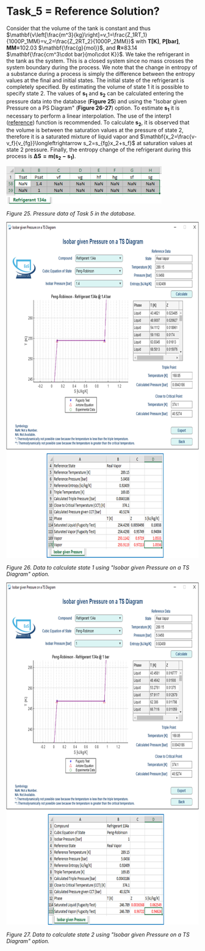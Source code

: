 # Task_5 = Reference Solution?

Consider that the volume of the tank is constant and thus $\mathbf{v\left[\frac{m^3}{kg}\right]=v_1=\frac{Z_1RT_1}{1000P_1MM}=v_2=\frac{Z_2RT_2}{1000P_2MM}}$ with $\mathbf{T[K]}$, $\mathbf{P[bar]}$, $\mathbf{MM=}$102.03 $\mathbf{\frac{g}{mol}}$, and $\mathbf{R=}$83.14 $\mathbf{\frac{cm^3\cdot bar}{mol\cdot K}}$. We take the refrigerant in the tank as the system. This is a closed system since no mass crosses the system boundary during the process. We note that the change in entropy of a substance during a process is simply the difference between the entropy values at the final and initial states. The initial state of the refrigerant is completely specified. By estimating the volume of state 1 it is possible to specify state 2. The values ​​of $\mathbf{s_1}$ and $\mathbf{s_2}$ can be calculated entering the pressure data into the database (**Figure 25**) and using the "Isobar given Pressure on a PS Diagram" (**Figure 26-27**) option. To estimate $\mathbf{s_1}$ it is necessary to perform a linear interpolation. The use of the interp1 ([reference](https://la.mathworks.com/help/matlab/ref/interp1.html?lang=en)) function is recommended. To calculate $\mathbf{s_2}$, it is observed that the volume is between the saturation values ​​at the pressure of state 2, therefore it is a saturated mixture of liquid vapor and $\mathbf{x_2=\frac{v-v_f}{v_{fg}}\longleftrightarrow s_2=s_{fg}x_2+s_f}$ at saturation values ​​at state 2 pressure. Finally, the entropy change of the refrigerant during this process is $\mathbf{\Delta S=m(s_2-s_1)}$.

<img src="https://github.com/IMClick-Project/IQ/blob/main/Cubic%20Equations%20of%20State%20Simulator/MATLAB%20Grader/Assignment%202/Problem%204/Assessment%20and%20Code/T4-5-1.jpg" width="407" height="98">

*Figure 25. Pressure data of Task 5 in the database.*

<img src="https://github.com/IMClick-Project/IQ/blob/main/Cubic%20Equations%20of%20State%20Simulator/MATLAB%20Grader/Assignment%202/Problem%204/Assessment%20and%20Code/T4-5-2.jpg" width="765" height="877">

*Figure 26. Data to calculate state 1 using "Isobar given Pressure on a TS Diagram" option.*

<img src="https://github.com/IMClick-Project/IQ/blob/main/Cubic%20Equations%20of%20State%20Simulator/MATLAB%20Grader/Assignment%202/Problem%204/Assessment%20and%20Code/T4-5-3.jpg" width="765" height="894">

*Figure 27. Data to calculate state 2 using "Isobar given Pressure on a TS Diagram" option.*